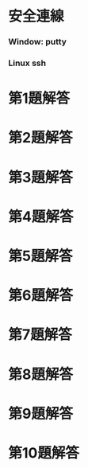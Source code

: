 # 安全連線

### Window: putty

### Linux ssh

# 第1題解答

# 第2題解答

# 第3題解答

# 第4題解答

# 第5題解答

# 第6題解答

# 第7題解答

# 第8題解答

# 第9題解答

# 第10題解答
